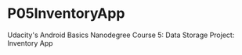 # P05InventoryApp
Udacity's Android Basics Nanodegree
Course 5: Data Storage
Project: Inventory App
